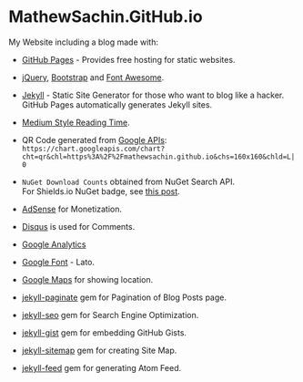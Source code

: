 # MathewSachin.GitHub.io
My Website including a blog made with:

- [GitHub Pages](https://pages.github.com) - Provides free hosting for static websites.

- [jQuery](https://jquery.com/), [Bootstrap](http://getbootstrap.com) and [Font Awesome](http://fontawesome.io).

- [Jekyll](http://jekyllrb.com) - Static Site Generator for those who want to blog like a hacker.
GitHub Pages automatically generates Jekyll sites.

- [Medium Style Reading Time](http://jamiecollinson.com/blog/medium-style-time-to-read-in-jekyll).

- QR Code generated from [Google APIs](https://developers.google.com/chart/): `https://chart.googleapis.com/chart?cht=qr&chl=https%3A%2F%2Fmathewsachin.github.io&chs=160x160&chld=L|0`

- `NuGet Download Counts` obtained from NuGet Search API.  
For Shields.io NuGet badge, see [this post](https://mathewsachin.github.io/blog/2016/12/26/shields-nuget-badge.html).

- [AdSense](https://google.com/adsense) for Monetization.

- [Disqus](https://disqus.com) is used for Comments.

- [Google Analytics](https://analytics.google.com)

- [Google Font](https://fonts.google.com) - Lato.

- [Google Maps](https://maps.google.com) for showing location.

- [jekyll-paginate](https://github.com/jekyll/jekyll-paginate) gem for Pagination of Blog Posts page.

- [jekyll-seo](https://github.com/jekyll/jekyll-seo-tag) gem for Search Engine Optimization.

- [jekyll-gist](https://github.com/jekyll/jekyll-gist) gem for embedding GitHub Gists.

- [jekyll-sitemap](https://github.com/jekyll/jekyll-sitemap) gem for creating Site Map.

- [jekyll-feed](https://github.com/jekyll/jekyll-feed) gem for generating Atom Feed.
